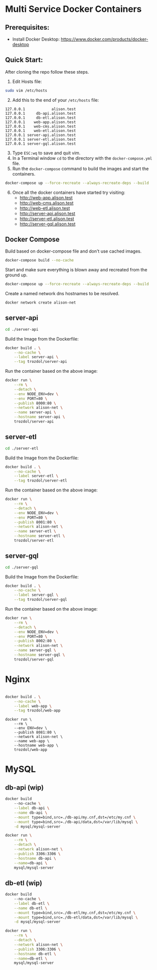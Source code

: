 # Multi Service Docker Containers

## Prerequisites:

- Install Docker Desktop: https://www.docker.com/products/docker-desktop

## Quick Start:

After cloning the repo follow these steps. 

1. Edit Hosts file:

```bash
sudo vim /etc/hosts
```

2. Add this to the end of your `/etc/hosts` file:

```
127.0.0.1            alison.test
127.0.0.1     db-api.alison.test
127.0.0.1     db-etl.alison.test
127.0.0.1    web-app.alison.test
127.0.0.1    web-cms.alison.test
127.0.0.1    web-etl.alison.test
127.0.0.1 server-api.alison.test
127.0.0.1 server-etl.alison.test
127.0.0.1 server-gql.alison.test
```

3. Type `ESC:wq` to save and quit vim.
4. In a Terminal window `cd` to the directory with the `docker-compose.yml` file.
5. Run the `docker-compose` command to build the images and start the containers.

```bash
docker-compose up --force-recreate --always-recreate-deps --build
```

6. Once all the docker containers have started try visiting: 
    - http://web-app.alison.test
    - http://web-cms.alison.test
    - http://web-etl.alison.test
    - http://server-api.alison.test
    - http://server-etl.alison.test
    - http://server-gql.alison.test


## Docker Compose

Build based on docker-compose file and don't use cached images.

```bash
docker-compose build --no-cache
```

Start and make sure everything is blown away and recreated from the ground up.

```bash
docker-compose up --force-recreate --always-recreate-deps --build
```

Create a named network dns hostnames to be resolved.

```bash
docker network create alison-net
```

## server-api

```bash
cd ./server-api
```

Build the Image from the Dockerfile:

```bash
docker build . \
    --no-cache \
    --label server-api \
    --tag trozdol/server-api
```

Run the container based on the above image:

```bash
docker run \
    --rm \
    --detach \
    --env NODE_ENV=dev \
    --env PORT=80 \
    --publish 8000:80 \
    --network alison-net \
    --name server-api \
    --hostname server-api \
    trozdol/server-api
```

## server-etl

```bash
cd ./server-etl
```

Build the Image from the Dockerfile:

```bash
docker build . \
    --no-cache \
    --label server-etl \
    --tag trozdol/server-etl
```

Run the container based on the above image:

```bash
docker run \
    --rm \
    --detach \
    --env NODE_ENV=dev \
    --env PORT=80 \
    --publish 8001:80 \
    --network alison-net \
    --name server-etl \
    --hostname server-etl \
    trozdol/server-etl
```

## server-gql

```bash
cd ./server-gql
```

Build the Image from the Dockerfile:

```bash
docker build . \
    --no-cache \
    --label server-gql \
    --tag trozdol/server-gql
```

Run the container based on the above image:

```bash
docker run \
    --rm \
    --detach \
    --env NODE_ENV=dev \
    --env PORT=80 \
    --publish 8002:80 \
    --network alison-net \
    --name server-gql \
    --hostname server-gql \
    trozdol/server-gql
```

# Nginx

```bash

docker build . \
    --no-cache \
    --label web-app \
    --tag trozdol/web-app
```

```
docker run \
    --rm \
    --env ENV=dev \
    --publish 8081:80 \
    --network alison-net \
    --name web-app \
    --hostname web-app \
    trozdol/web-app
```


# MySQL

## db-api (wip)

```bash
docker build
    --no-cache \
    --label db-api \
    --name db-api \
    --mount type=bind,src=./db-api/my.cnf,dst=/etc/my.cnf \
    --mount type=bind,src=./db-api/data,dst=/var/lib/mysql \
    -d mysql/mysql-server

docker run \
    --rm \
    --detach \
    --network alison-net \
    --publish 3306:3306 \
    --hostname db-api \
    --name=db-api \
    mysql/mysql-server
```

## db-etl (wip)

```bash
docker build
    --no-cache \
    --label db-etl \
    --name db-etl \
    --mount type=bind,src=./db-etl/my.cnf,dst=/etc/my.cnf \
    --mount type=bind,src=./db-etl/data,dst=/var/lib/mysql \
    -d mysql/mysql-server

docker run \
    --rm \
    --detach \
    --network alison-net \
    --publish 3306:3306 \
    --hostname db-etl \
    --name=db-etl \
    mysql/mysql-server
```
